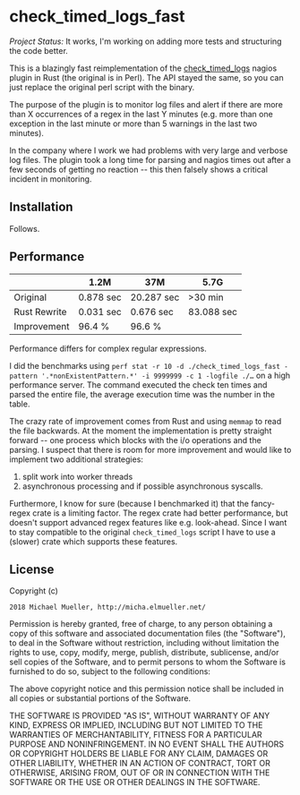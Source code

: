 # check_timed_logs_fast

_Project Status:_ It works, I'm working on adding more tests and structuring
the code better.

This is a blazingly fast reimplementation of the [check_timed_logs](https://exchange.nagios.org/directory/Plugins/Log-Files/check_timed_logs/details)
nagios plugin in Rust (the original is in Perl). The API stayed the same,
so you can just replace the original perl script with the binary.

The purpose of the plugin is to monitor log files and alert if there
are more than X occurrences of a regex in the last Y minutes (e.g. more
than one exception in the last minute or more than 5 warnings in the last
two minutes).  

In the company where I work we had problems with very large and verbose
log files. The plugin took a long time for parsing and nagios times out
after a few seconds of getting no reaction -- this then falsely shows a
critical incident in monitoring.


## Installation

Follows.


## Performance

|                   | 1.2M      | 37M        | 5.7G       |
| ------------------|-----------|------------|----------- |
| Original          | 0.878 sec | 20.287 sec | >30 min    |
| Rust Rewrite      | 0.031 sec | 0.676 sec  | 83.088 sec |
| Improvement       | 96.4 %    | 96.6   %   |            |

Performance differs for complex regular expressions.

I did the benchmarks using `perf stat -r 10 -d ./check_timed_logs_fast -pattern '.*nonExistentPattern.*' -i 9999999 -c 1 -logfile ./…`
on a high performance server.
The command executed the check ten times and parsed the entire file, the
average execution time was the number in the table.

The crazy rate of improvement comes from Rust and using `memmap` to read the
file backwards. At the moment the implementation is pretty straight forward
-- one process which blocks with the i/o operations and the parsing.
I suspect that there is room for more improvement and would like to implement
two additional strategies:

1. split work into worker threads
2. asynchronous processing and if possible asynchronous syscalls.

Furthermore, I know for sure (because I benchmarked it) that the fancy-regex
crate is a limiting factor. The regex crate had better performance, but doesn't
support advanced regex features like e.g. look-ahead. Since I want to stay
compatible to the original `check_timed_logs` script I have to use a (slower)
crate which supports these features.


## License

  Copyright (c) 
    
    2018 Michael Mueller, http://micha.elmueller.net/

  Permission is hereby granted, free of charge, to any person obtaining
  a copy of this software and associated documentation files (the
  "Software"), to deal in the Software without restriction, including
  without limitation the rights to use, copy, modify, merge, publish,
  distribute, sublicense, and/or sell copies of the Software, and to
  permit persons to whom the Software is furnished to do so, subject to
  the following conditions:

  The above copyright notice and this permission notice shall be
  included in all copies or substantial portions of the Software.

  THE SOFTWARE IS PROVIDED "AS IS", WITHOUT WARRANTY OF ANY KIND,
  EXPRESS OR IMPLIED, INCLUDING BUT NOT LIMITED TO THE WARRANTIES OF
  MERCHANTABILITY, FITNESS FOR A PARTICULAR PURPOSE AND
  NONINFRINGEMENT. IN NO EVENT SHALL THE AUTHORS OR COPYRIGHT HOLDERS BE
  LIABLE FOR ANY CLAIM, DAMAGES OR OTHER LIABILITY, WHETHER IN AN ACTION
  OF CONTRACT, TORT OR OTHERWISE, ARISING FROM, OUT OF OR IN CONNECTION
  WITH THE SOFTWARE OR THE USE OR OTHER DEALINGS IN THE SOFTWARE.
